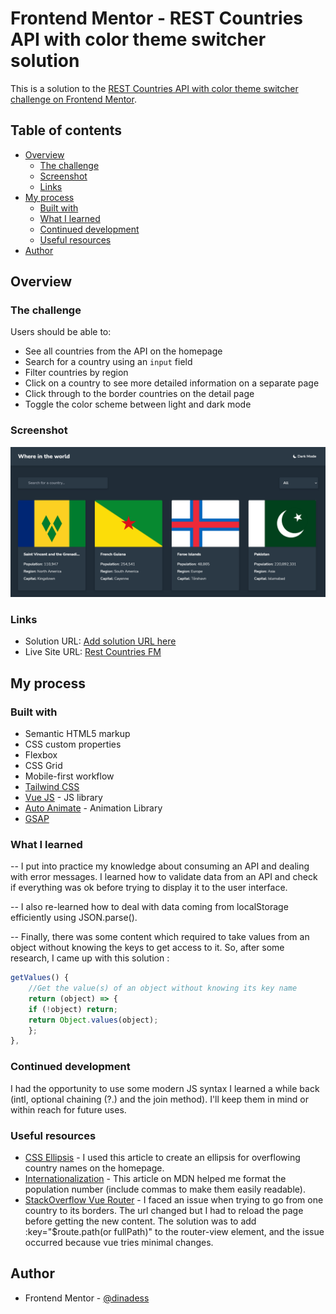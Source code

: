 # Frontend Mentor - REST Countries API with color theme switcher solution

This is a solution to the [REST Countries API with color theme switcher challenge on Frontend Mentor](https://www.frontendmentor.io/challenges/rest-countries-api-with-color-theme-switcher-5cacc469fec04111f7b848ca).

## Table of contents

- [Overview](#overview)
  - [The challenge](#the-challenge)
  - [Screenshot](#screenshot)
  - [Links](#links)
- [My process](#my-process)
  - [Built with](#built-with)
  - [What I learned](#what-i-learned)
  - [Continued development](#continued-development)
  - [Useful resources](#useful-resources)
- [Author](#author)

## Overview

### The challenge

Users should be able to:

- See all countries from the API on the homepage
- Search for a country using an `input` field
- Filter countries by region
- Click on a country to see more detailed information on a separate page
- Click through to the border countries on the detail page
- Toggle the color scheme between light and dark mode

### Screenshot

![A dark mode screenshot of the homepage](./public/screenshot.png)

### Links

- Solution URL: [Add solution URL here](https://your-solution-url.com)
- Live Site URL: [Rest Countries FM](https://dinadess.github.io/rest-countries-fm/)

## My process

### Built with

- Semantic HTML5 markup
- CSS custom properties
- Flexbox
- CSS Grid
- Mobile-first workflow
- [Tailwind CSS](https://tailwindcss.com)
- [Vue JS](https://vuejs.org/) - JS library
- [Auto Animate](auto-animate.formkit.com/) - Animation Library
- [GSAP](greensock.com/)

### What I learned

-- I put into practice my knowledge about consuming an API and dealing with error messages. I learned how to validate data from an API and check if everything was ok before trying to display it to the user interface.

-- I also re-learned how to deal with data coming from localStorage efficiently using JSON.parse().

-- Finally, there was some content which required to take values from an object without knowing the keys to get access to it. So, after some research, I came up with this solution :

```js
getValues() {
    //Get the value(s) of an object without knowing its key name
    return (object) => {
    if (!object) return;
    return Object.values(object);
    };
},
```

### Continued development

I had the opportunity to use some modern JS syntax I learned a while back (intl, optional chaining (?.) and the join method). I'll keep them in mind or within reach for future uses.

### Useful resources

- [CSS Ellipsis](https://codefrontend.com/css-ellipsis/) - I used this article to create an ellipsis for overflowing country names on the homepage.
- [Internationalization](https://developer.mozilla.org/en-US/docs/Web/JavaScript/Reference/Global_Objects/Intl/NumberFormat) - This article on MDN helped me format the population number (include commas to make them easily readable).
- [StackOverflow Vue Router](https://stackoverflow.com/questions/59088216/vue-router-link-changes-url-but-does-not-change-router-view-component) - I faced an issue when trying to go from one country to its borders. The url changed but I had to reload the page before getting the new content. The solution was to add :key="$route.path(or fullPath)" to the router-view element, and the issue occurred because vue tries minimal changes.

## Author

- Frontend Mentor - [@dinadess](https://www.frontendmentor.io/profile/dinadess)

